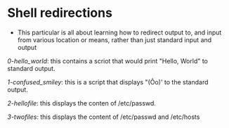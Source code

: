 # Shell redirections

* This particular is all about learning how to redirect output to, and input from various location or means, rather than just standard input and output

*0-hello_world*: this contains a scriot that would print "Hello, World" to standard output.

*1-confused_smiley*: this is a script that displays "(Ôo)' to the standard output.

*2-hellofile*: this displays the conten of /etc/passwd.

*3-twofiles*: this displays the content of /etc/passwd and /etc/hosts
